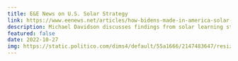 ```yaml
---
title: E&E News on U.S. Solar Strategy
link: https://www.eenews.net/articles/how-bidens-made-in-america-solar-strategy-may-backfire/
description: Michael Davidson discusses findings from solar learning study
featured: false
date: 2022-10-27
img: https://static.politico.com/dims4/default/55a1666/2147483647/resize/1110/quality/100/?url=https://static.politico.com/0e/e4/004098514e0fb3722da9576e44ce/https-delivery.gettyimages.com/downloads/459988688
---
```

